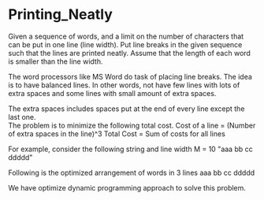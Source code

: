 # Printing_Neatly

Given a sequence of words, and a limit on the number of characters that can be put in one line (line width). Put line breaks in the given sequence such that the lines are printed neatly. Assume that the length of each word is smaller than the line width.

The word processors like MS Word do task of placing line breaks. The idea is to have balanced lines. In other words, not have few lines with lots of extra spaces and some lines with small amount of extra spaces.

The extra spaces includes spaces put at the end of every line except the last one.  
The problem is to minimize the following total cost.
 Cost of a line = (Number of extra spaces in the line)^3
 Total Cost = Sum of costs for all lines

For example, consider the following string and line width M = 10
 "aaa bb cc ddddd" 
     
Following is the optimized arrangement of words in 3 lines
aaa
bb cc
ddddd

We have optimize dynamic programming approach to solve this problem.
